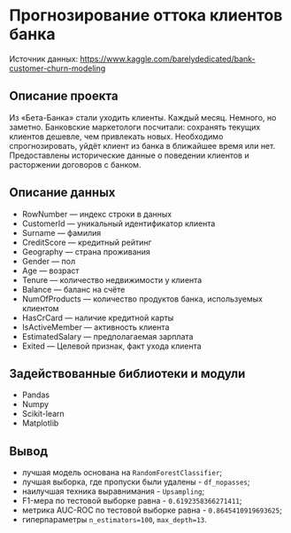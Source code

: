 # Прогнозирование оттока клиентов банка



Источник данных: https://www.kaggle.com/barelydedicated/bank-customer-churn-modeling
## Описание проекта
Из «Бета-Банка» стали уходить клиенты. Каждый месяц. Немного, но заметно. Банковские маркетологи посчитали: сохранять текущих клиентов дешевле, чем привлекать новых.
Необходимо спрогнозировать, уйдёт клиент из банка в ближайшее время или нет. Предоставлены исторические данные о поведении клиентов и расторжении договоров с банком.

## Описание данных
- RowNumber — индекс строки в данных
- CustomerId — уникальный идентификатор клиента
- Surname — фамилия
- CreditScore — кредитный рейтинг
- Geography — страна проживания
- Gender — пол
- Age — возраст
- Tenure — количество недвижимости у клиента
- Balance — баланс на счёте
- NumOfProducts — количество продуктов банка, используемых клиентом
- HasCrCard — наличие кредитной карты
- IsActiveMember — активность клиента
- EstimatedSalary — предполагаемая зарплата
- Exited — Целевой признак, факт ухода клиента

## Задействованные библиотеки и модули
- Pandas
- Numpy
- Scikit-learn 
- Matplotlib

## Вывод
- лучшая модель основана на `RandomForestClassifier`;
- лучшая выборка, где пропуски были удалены - `df_nopasses`;
- наилучшая техника выравнимания - `Upsampling`;
- F1-мера по тестовой выборке равна - `0.6192358366271411`;
- метрика AUC-ROC по тестовой выборке равна - `0.8645410919693625`;
- гиперпараметры `n_estimators=100`, `max_depth=13`.
